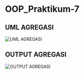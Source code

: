 # OOP_Praktikum-7

## UML AGREGASI
![UML AGREGASI](https://user-images.githubusercontent.com/116379613/208443726-2807882f-f172-41be-8184-15ed49d746df.png)

## OUTPUT AGREGASI
![OUTPUT AGREGASI](https://user-images.githubusercontent.com/116379613/208444113-727d17f7-7282-4243-8d0f-1205faa4c616.png)
